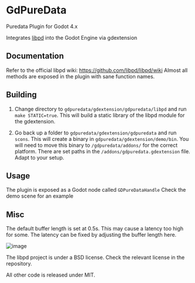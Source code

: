 # GdPureData
Puredata Plugin for Godot 4.x

Integrates [libpd](https://github.com/libpd/libpd) into the Godot Engine via gdextension

## Documentation

Refer to the official libpd wiki: https://github.com/libpd/libpd/wiki
Almost all methods are exposed in the plugin with sane function names.

## Building

1. Change directory to ``gdpuredata/gdextension/gdpuredata/libpd`` and run ``make STATIC=true``.
This will build a static library of the libpd module for the gdextension. 

2. Go back up a folder to ``gdpuredata/gdextension/gdpuredata`` and run ``scons``.
This will create a binary in ``gdpuredata/gdextension/demo/bin``. You will need to move this binary to ``/gdpuredata/addons/`` for the correct platform.
There are set paths in the ``/addons/gdpuredata.gdextension`` file. Adapt to your setup.

## Usage

The plugin is exposed as a Godot node called ``GDPureDataHandle``
Check the demo scene for an example

## Misc

The default buffer length is set at 0.5s. This may cause a latency too high for some.
The latency can be fixed by adjusting the buffer length here.

![image](https://github.com/kumikohime/gdpuredata/assets/76047673/014303bd-d540-4856-8eac-69bde4587817)

The libpd project is under a BSD license. Check the relevant license in the repository.

All other code is released under MIT.

